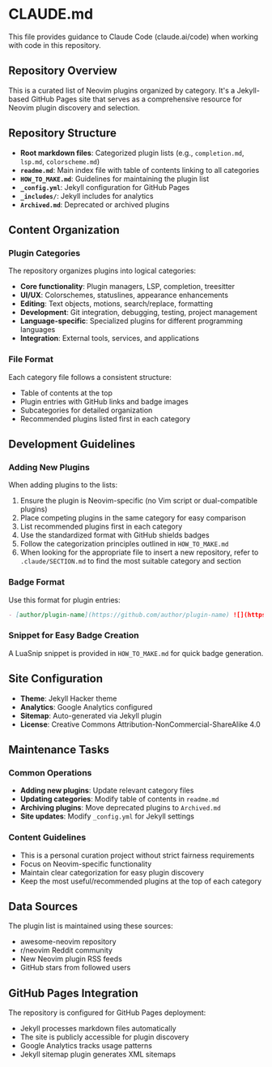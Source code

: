 # CLAUDE.md

This file provides guidance to Claude Code (claude.ai/code) when working with code in this repository.

## Repository Overview

This is a curated list of Neovim plugins organized by category. It's a Jekyll-based GitHub Pages site that serves as a comprehensive resource for Neovim plugin discovery and selection.

## Repository Structure

- **Root markdown files**: Categorized plugin lists (e.g., `completion.md`, `lsp.md`, `colorscheme.md`)
- **`readme.md`**: Main index file with table of contents linking to all categories
- **`HOW_TO_MAKE.md`**: Guidelines for maintaining the plugin list
- **`_config.yml`**: Jekyll configuration for GitHub Pages
- **`_includes/`**: Jekyll includes for analytics
- **`Archived.md`**: Deprecated or archived plugins

## Content Organization

### Plugin Categories

The repository organizes plugins into logical categories:

- **Core functionality**: Plugin managers, LSP, completion, treesitter
- **UI/UX**: Colorschemes, statuslines, appearance enhancements
- **Editing**: Text objects, motions, search/replace, formatting
- **Development**: Git integration, debugging, testing, project management
- **Language-specific**: Specialized plugins for different programming languages
- **Integration**: External tools, services, and applications

### File Format

Each category file follows a consistent structure:

- Table of contents at the top
- Plugin entries with GitHub links and badge images
- Subcategories for detailed organization
- Recommended plugins listed first in each category

## Development Guidelines

### Adding New Plugins

When adding plugins to the lists:

1. Ensure the plugin is Neovim-specific (no Vim script or dual-compatible plugins)
2. Place competing plugins in the same category for easy comparison
3. List recommended plugins first in each category
4. Use the standardized format with GitHub shields badges
5. Follow the categorization principles outlined in `HOW_TO_MAKE.md`
6. When looking for the appropriate file to insert a new repository, refer to `.claude/SECTION.md` to find the most suitable category and section

### Badge Format

Use this format for plugin entries:

```markdown
- [author/plugin-name](https://github.com/author/plugin-name) ![](https://img.shields.io/github/stars/author/plugin-name) ![](https://img.shields.io/github/last-commit/author/plugin-name) ![](https://img.shields.io/github/commit-activity/y/author/plugin-name)
```

### Snippet for Easy Badge Creation

A LuaSnip snippet is provided in `HOW_TO_MAKE.md` for quick badge generation.

## Site Configuration

- **Theme**: Jekyll Hacker theme
- **Analytics**: Google Analytics configured
- **Sitemap**: Auto-generated via Jekyll plugin
- **License**: Creative Commons Attribution-NonCommercial-ShareAlike 4.0

## Maintenance Tasks

### Common Operations

- **Adding new plugins**: Update relevant category files
- **Updating categories**: Modify table of contents in `readme.md`
- **Archiving plugins**: Move deprecated plugins to `Archived.md`
- **Site updates**: Modify `_config.yml` for Jekyll settings

### Content Guidelines

- This is a personal curation project without strict fairness requirements
- Focus on Neovim-specific functionality
- Maintain clear categorization for easy plugin discovery
- Keep the most useful/recommended plugins at the top of each category

## Data Sources

The plugin list is maintained using these sources:

- awesome-neovim repository
- r/neovim Reddit community
- New Neovim plugin RSS feeds
- GitHub stars from followed users

## GitHub Pages Integration

The repository is configured for GitHub Pages deployment:

- Jekyll processes markdown files automatically
- The site is publicly accessible for plugin discovery
- Google Analytics tracks usage patterns
- Jekyll sitemap plugin generates XML sitemaps

